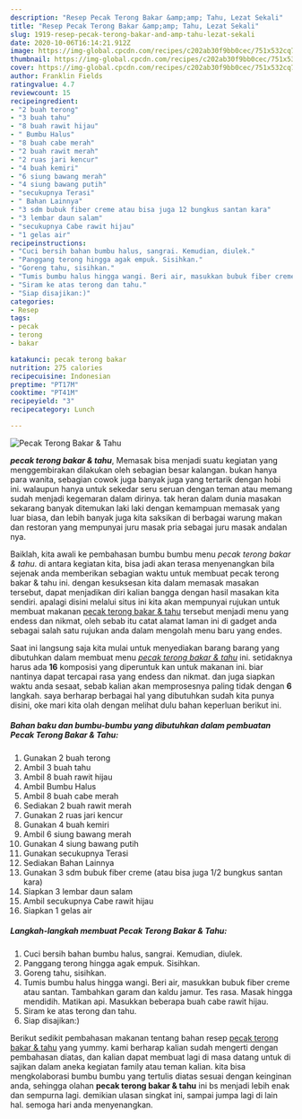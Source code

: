 ```yaml
---
description: "Resep Pecak Terong Bakar &amp;amp; Tahu, Lezat Sekali"
title: "Resep Pecak Terong Bakar &amp;amp; Tahu, Lezat Sekali"
slug: 1919-resep-pecak-terong-bakar-and-amp-tahu-lezat-sekali
date: 2020-10-06T16:14:21.912Z
image: https://img-global.cpcdn.com/recipes/c202ab30f9bb0cec/751x532cq70/pecak-terong-bakar-tahu-foto-resep-utama.jpg
thumbnail: https://img-global.cpcdn.com/recipes/c202ab30f9bb0cec/751x532cq70/pecak-terong-bakar-tahu-foto-resep-utama.jpg
cover: https://img-global.cpcdn.com/recipes/c202ab30f9bb0cec/751x532cq70/pecak-terong-bakar-tahu-foto-resep-utama.jpg
author: Franklin Fields
ratingvalue: 4.7
reviewcount: 15
recipeingredient:
- "2 buah terong"
- "3 buah tahu"
- "8 buah rawit hijau"
- " Bumbu Halus"
- "8 buah cabe merah"
- "2 buah rawit merah"
- "2 ruas jari kencur"
- "4 buah kemiri"
- "6 siung bawang merah"
- "4 siung bawang putih"
- "secukupnya Terasi"
- " Bahan Lainnya"
- "3 sdm bubuk fiber creme atau bisa juga 12 bungkus santan kara"
- "3 lembar daun salam"
- "secukupnya Cabe rawit hijau"
- "1 gelas air"
recipeinstructions:
- "Cuci bersih bahan bumbu halus, sangrai. Kemudian, diulek."
- "Panggang terong hingga agak empuk. Sisihkan."
- "Goreng tahu, sisihkan."
- "Tumis bumbu halus hingga wangi. Beri air, masukkan bubuk fiber creme atau santan. Tambahkan garam dan kaldu jamur. Tes rasa. Masak hingga mendidih. Matikan api. Masukkan beberapa buah cabe rawit hijau."
- "Siram ke atas terong dan tahu."
- "Siap disajikan:)"
categories:
- Resep
tags:
- pecak
- terong
- bakar

katakunci: pecak terong bakar 
nutrition: 275 calories
recipecuisine: Indonesian
preptime: "PT17M"
cooktime: "PT41M"
recipeyield: "3"
recipecategory: Lunch

---
```



![Pecak Terong Bakar &amp; Tahu](https://img-global.cpcdn.com/recipes/c202ab30f9bb0cec/751x532cq70/pecak-terong-bakar-tahu-foto-resep-utama.jpg)

<b><i>pecak terong bakar &amp; tahu</i></b>, Memasak bisa menjadi suatu kegiatan yang menggembirakan dilakukan oleh sebagian besar kalangan. bukan hanya para wanita, sebagian cowok juga banyak juga yang tertarik dengan hobi ini. walaupun hanya untuk sekedar seru seruan dengan teman atau memang sudah menjadi kegemaran dalam dirinya. tak heran dalam dunia masakan sekarang banyak ditemukan laki laki dengan kemampuan memasak yang luar biasa, dan lebih banyak juga kita saksikan di berbagai warung makan dan restoran yang mempunyai juru masak pria sebagai juru masak andalan nya.

Baiklah, kita awali ke pembahasan bumbu bumbu menu <i>pecak terong bakar &amp; tahu</i>. di antara kegiatan kita, bisa jadi akan terasa menyenangkan bila sejenak anda memberikan sebagian waktu untuk membuat pecak terong bakar &amp; tahu ini. dengan kesuksesan kita dalam memasak masakan tersebut, dapat menjadikan diri kalian bangga dengan hasil masakan kita sendiri. apalagi disini melalui situs ini kita akan mempunyai rujukan untuk membuat makanan <u>pecak terong bakar &amp; tahu</u> tersebut menjadi menu yang endess dan nikmat, oleh sebab itu catat alamat laman ini di gadget anda sebagai salah satu rujukan anda dalam mengolah menu baru yang endes.




Saat ini langsung saja kita mulai untuk menyediakan barang barang yang dibutuhkan dalam membuat menu <u><i>pecak terong bakar &amp; tahu</i></u> ini. setidaknya harus ada <b>16</b> komposisi yang diperuntuk kan untuk makanan ini. biar nantinya dapat tercapai rasa yang endess dan nikmat. dan juga siapkan waktu anda sesaat, sebab kalian akan memprosesnya paling tidak dengan <b>6</b> langkah. saya berharap berbagai hal yang dibutuhkan sudah kita punya disini, oke mari kita olah dengan melihat dulu bahan keperluan berikut ini.

<!--inarticleads1-->

##### Bahan baku dan bumbu-bumbu yang dibutuhkan dalam pembuatan Pecak Terong Bakar &amp; Tahu:

1. Gunakan 2 buah terong
1. Ambil 3 buah tahu
1. Ambil 8 buah rawit hijau
1. Ambil  Bumbu Halus
1. Ambil 8 buah cabe merah
1. Sediakan 2 buah rawit merah
1. Gunakan 2 ruas jari kencur
1. Gunakan 4 buah kemiri
1. Ambil 6 siung bawang merah
1. Gunakan 4 siung bawang putih
1. Gunakan secukupnya Terasi
1. Sediakan  Bahan Lainnya
1. Gunakan 3 sdm bubuk fiber creme (atau bisa juga 1/2 bungkus santan kara)
1. Siapkan 3 lembar daun salam
1. Ambil secukupnya Cabe rawit hijau
1. Siapkan 1 gelas air




<!--inarticleads2-->

##### Langkah-langkah membuat Pecak Terong Bakar &amp; Tahu:

1. Cuci bersih bahan bumbu halus, sangrai. Kemudian, diulek.
1. Panggang terong hingga agak empuk. Sisihkan.
1. Goreng tahu, sisihkan.
1. Tumis bumbu halus hingga wangi. Beri air, masukkan bubuk fiber creme atau santan. Tambahkan garam dan kaldu jamur. Tes rasa. Masak hingga mendidih. Matikan api. Masukkan beberapa buah cabe rawit hijau.
1. Siram ke atas terong dan tahu.
1. Siap disajikan:)




Berikut sedikit pembahasan makanan tentang bahan resep <u>pecak terong bakar &amp; tahu</u> yang yummy. kami berharap kalian sudah mengerti dengan pembahasan diatas, dan kalian dapat membuat lagi di masa datang untuk di sajikan dalam aneka kegiatan family atau teman kalian. kita bisa mengkolaborasi bumbu bumbu yang tertulis diatas sesuai dengan keinginan anda, sehingga olahan <b>pecak terong bakar &amp; tahu</b> ini bs menjadi lebih enak dan sempurna lagi. demikian ulasan singkat ini, sampai jumpa lagi di lain hal. semoga hari anda menyenangkan.

